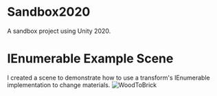 # Sandbox2020
A sandbox project using Unity 2020.

# IEnumerable Example Scene
I created a scene to demonstrate how to use a transform's IEnumerable implementation to change materials.
![WoodToBrick](https://dl.dropbox.com/s/tvbjxi210sovmg9/WoodToBrickWall.gif?dl=0)

